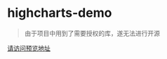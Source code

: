 # highcharts-demo

> 由于项目中用到了需要授权的库，遂无法进行开源

[请访问预览地址](https://ooooweeee.github.io/highcharts-demo/#/)
